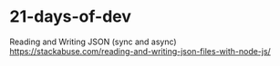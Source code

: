 # 21-days-of-dev

Reading and Writing JSON (sync and async)
https://stackabuse.com/reading-and-writing-json-files-with-node-js/
